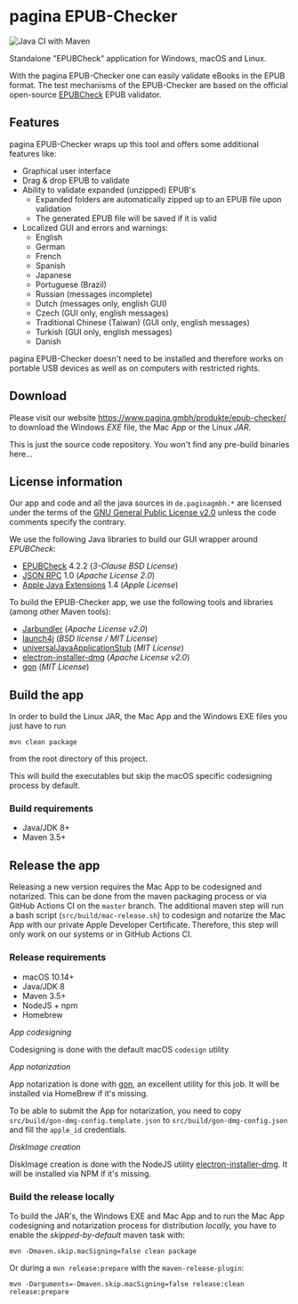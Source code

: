 pagina EPUB-Checker
===================

![Java CI with Maven](https://github.com/paginagmbh/EPUB-Checker/workflows/Java%20CI%20with%20Maven/badge.svg)

Standalone "EPUBCheck" application for Windows, macOS and Linux.

With the pagina EPUB-Checker one can easily validate eBooks in the EPUB format. The test mechanisms of the EPUB-Checker are based on the official open-source [EPUBCheck](https://github.com/w3c/epubcheck) EPUB validator.


Features
--------

pagina EPUB-Checker wraps up this tool and offers some additional features like:

* Graphical user interface
* Drag & drop EPUB to validate
* Ability to validate expanded (unzipped) EPUB's
  * Expanded folders are automatically zipped up to an EPUB file upon validation
  * The generated EPUB file will be saved if it is valid
* Localized GUI and errors and warnings:
  * English
  * German
  * French
  * Spanish
  * Japanese
  * Portuguese (Brazil)
  * Russian (messages incomplete)
  * Dutch (messages only, english GUI)
  * Czech (GUI only, english messages)
  * Traditional Chinese (Taiwan) (GUI only, english messages)
  * Turkish (GUI only, english messages)
  * Danish

pagina EPUB-Checker doesn't need to be installed and therefore works on portable USB devices as well as on computers with restricted rights.


Download
--------

Please visit our website https://www.pagina.gmbh/produkte/epub-checker/ to download the Windows _EXE_ file, the Mac _App_ or the Linux _JAR_.

This is just the source code repository. You won't find any pre-build binaries here...


License information
-------------------

Our app and code and all the java sources in `de.paginagmbh.*` are licensed under the terms of the  [GNU General Public License v2.0](http://choosealicense.com/licenses/gpl-2.0/) unless the code comments specify the contrary.

We use the following Java libraries to build our GUI wrapper around *EPUBCheck*:
* [EPUBCheck](https://github.com/w3c/epubcheck) 4.2.2 (*3-Clause BSD License*)
* [JSON RPC](http://mvnrepository.com/artifact/com.metaparadigm/json-rpc/1.0) 1.0 (*Apache License 2.0*)
* [Apple Java Extensions](http://mvnrepository.com/artifact/com.apple/AppleJavaExtensions/1.4) 1.4 (*Apple License*)

To build the EPUB-Checker app, we use the following tools and libraries (among other Maven tools):
* [Jarbundler](https://github.com/UltraMixer/JarBundler) (*Apache License v2.0*)
* [launch4j](http://launch4j.sourceforge.net/) (*BSD license / MIT License*)
* [universalJavaApplicationStub](https://github.com/tofi86/universalJavaApplicationStub) (*MIT License*)
* [electron-installer-dmg](https://github.com/electron-userland/electron-installer-dmg) (*Apache License v2.0*)
* [gon](https://github.com/mitchellh/gon) (*MIT License*)


Build the app
-------------

In order to build the Linux JAR, the Mac App and the Windows EXE files you just have to run

```
mvn clean package
```

from the root directory of this project.

This will build the executables but skip the macOS specific codesigning process by default.


### Build requirements

* Java/JDK 8+
* Maven 3.5+


Release the app
---------------

Releasing a new version requires the Mac App to be codesigned and notarized. This can be done from the maven packaging process or via GitHub Actions CI on the `master` branch. The additional maven step will run a bash script (`src/build/mac-release.sh`) to codesign and notarize the Mac App with our private Apple Developer Certificate. Therefore, this step will only work on our systems or in GitHub Actions CI.

### Release requirements

* macOS 10.14+
* Java/JDK 8
* Maven 3.5+
* NodeJS + npm
* Homebrew

*App codesigning*

Codesigning is done with the default macOS `codesign` utility

*App notarization*

App notarization is done with [gon](https://github.com/mitchellh/gon), an excellent utility for this job. It will be installed via HomeBrew if it's missing.

To be able to submit the App for notarization, you need to copy `src/build/gon-dmg-config.template.json` to `src/build/gon-dmg-config.json` and fill the `apple_id` credentials.

*DiskImage creation*

DiskImage creation is done with the NodeJS utility [electron-installer-dmg](https://github.com/electron-userland/electron-installer-dmg). It will be installed via NPM if it's missing.

### Build the release locally

To build the JAR's, the Windows EXE and Mac App and to run the Mac App codesigning and notarization process for distribution _locally,_ you have to enable the _skipped-by-default_ maven task with:

```
mvn -Dmaven.skip.macSigning=false clean package
```

Or during a `mvn release:prepare` with the `maven-release-plugin`:

```
mvn -Darguments=-Dmaven.skip.macSigning=false release:clean release:prepare
```
